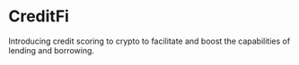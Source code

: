 # CreditFi
Introducing credit scoring to crypto to facilitate and boost the capabilities of lending and borrowing.
